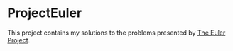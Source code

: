 # ProjectEuler

This project contains my solutions to the problems presented by [The Euler Project](https://projecteuler.net/).